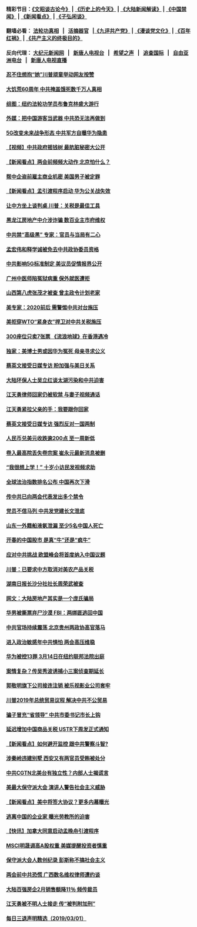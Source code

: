 #### 精彩节目：[《文昭谈古论今》](http://155.138.205.71/wenzhao) | [《历史上的今天》](http://155.138.205.71/today-in-history) | [《大陆新闻解读》](http://155.138.205.71/ntdtv-comedy) | [《中国禁闻》](http://155.138.205.71/ntdtv-news) | [《新闻看点》](http://155.138.205.71/news-insight) | [《子弘闲谈》](http://155.138.205.71/zihongxiantan/) 

 #### 翻墙必看： [法轮功真相](http://155.138.205.71:10000/videos/truth.html) &nbsp;&nbsp;|&nbsp;&nbsp; [活摘器官](http://155.138.205.71:10000/videos/res/Organs/) &nbsp;&nbsp;|[《九评共产党》](http://155.138.205.71:10000/videos/jiuping) | [《漫谈党文化》](http://155.138.205.71:10000/videos/mtdwh) | [《百年红祸》](http://155.138.205.71:10000/videos/bnhh) | [《共产主义的终极目的》](http://155.138.205.71:10000/videos/res/zjmd) 

 #### 反向代理： [大纪元新闻网](http://155.138.205.71:10080/) &nbsp;&nbsp;|&nbsp;&nbsp; [新唐人电视台](http://155.138.205.71:8000/) &nbsp;&nbsp;|&nbsp;&nbsp; [希望之声](http://155.138.205.71:8200/) &nbsp;&nbsp;|&nbsp;&nbsp; [追查国际](http://155.138.205.71:10010/) &nbsp;&nbsp;|&nbsp;&nbsp; [自由亚洲电台](http://155.138.205.71:9800/) &nbsp;&nbsp;|&nbsp;&nbsp; [新唐人电视直播](http://155.138.205.71/) 

#### [忍不住想抱“她”川普顽童举动网友按赞](../pages/nsc413/n11084691.md?t=03030037) 

#### [大饥荒60周年 中共掩盖饿死数千万人真相](../pages/nsc413/n11084521.md?t=03030037) 

#### [组图：纽约法轮功学员布鲁克林盛大游行](../pages/nsc413/n11084713.md?t=03030037) 

#### [外媒：把中国游客当武器 中共恐无法再做到](../pages/nsc413/n11082194.md?t=03030037) 

#### [5G改变未来战争形态 中共军方自曝华为隐患](../pages/nsc413/n11080193.md?t=03030037) 

#### [【视频】中共政府摇钱树 最肮脏秘密大公开](../pages/nsc413/n11018479.md?t=03030037) 

#### [【新闻看点】两会前频频大动作 北京怕什么？](../pages/nsc413/n11084463.md?t=03030037) 

#### [帮中企盗前雇主商业机密 美国男子被定罪](../pages/nsc413/n11084590.md?t=03030037) 

#### [【新闻看点】孟引渡程序启动 华为公关战失效](../pages/nsc413/n11084453.md?t=03030037) 

#### [让中方坐上谈判桌 川普：关税是最佳工具](../pages/nsc413/n11084359.md?t=03030037) 

#### [黑龙江房地产中介涉诈骗 数百业主市府维权](../pages/nsc413/n11084498.md?t=03030037) 

#### [中共禁“高级黑” 专家：官员与当局有二心](../pages/nsc413/n11084288.md?t=03030037) 

#### [孟宏伟和释学诚被免去中共政协委员资格](../pages/nsc413/n11084421.md?t=03030037) 

#### [中共影响5G标准制定 美议员促情报界公开](../pages/nsc413/n11084422.md?t=03030037) 

#### [广州中医师陷冤狱病重 保外就医遭拒](../pages/nsc413/n11053515.md?t=03030037) 

#### [山西第八虎张茂才被查 曾主政令计划老家](../pages/nsc413/n11084247.md?t=03030037) 

#### [美专家：2020前后 需警惕中共对台施压](../pages/nsc413/n11084164.md?t=03030037) 


#### [美拒穿WTO“紧身衣”捍卫对中共关税施压](../pages/nsc413/n11084156.md?t=03030037) 

#### [300座位只卖7张票 《流浪地球》在香港遇冷](../pages/nsc413/n11084021.md?t=03030037) 

#### [独家：美博士男或因华为冤死 母亲寻求公义](../pages/nsc413/n11082270.md?t=03030037) 

#### [蔡英文接受日媒专访 盼加强与美日关系](../pages/nsc413/n11083821.md?t=03030037) 

#### [大陆环保人士吴立红谈太湖污染和中共迫害](../pages/nsc413/n11083885.md?t=03030037) 

#### [江天勇律师回家仍被软禁 与妻子视频通话](../pages/nsc413/n11083670.md?t=03030037) 

#### [江天勇紧拉父亲的手：我要跟你回家](../pages/nsc413/n11082977.md?t=03030037) 

#### [蔡英文接受日媒专访 强烈反对一国两制](../pages/nsc413/n11083772.md?t=03030037) 

#### [人民币兑美元收跌逾200点 至一周新低](../pages/nsc413/n11083568.md?t=03030037) 

#### [卷入最高院丢失卷宗案 崔永元最新消息被删](../pages/nsc413/n11083425.md?t=03030037) 

#### [“我很想上学！” 十岁小访民发视频求助](../pages/nsc413/n11083426.md?t=03030037) 

#### [全球法治指数排名公布 中国再次下滑](../pages/nsc413/n11083388.md?t=03030037) 

#### [传中共已向两会代表发出多个禁令](../pages/nsc413/n11083242.md?t=03030037) 

#### [党员不信马列 中共发党建长文泄底](../pages/nsc413/n11083141.md?t=03030037) 

#### [山东一外籍船液氨泄漏 至少5名中国人死亡](../pages/nsc413/n11083259.md?t=03030037) 

#### [开春的中国股市 是真“牛”还是“疯牛”](../pages/nsc413/n11083096.md?t=03030037) 

#### [应对中共挑战 欧盟峰会将首度纳入中国议题](../pages/nsc413/n11083159.md?t=03030037) 

#### [川普：已要求中方取消对美农产品关税](../pages/nsc413/n11083216.md?t=03030037) 

#### [湖南日报长沙分社社长周荣武被查](../pages/nsc413/n11083132.md?t=03030037) 

#### [网文：大陆房地产其实是一个庞氏骗局](../pages/nsc413/n11082988.md?t=03030037) 

#### [华男被撕票弃尸沙漠 FBI：两绑匪逃回中国](../pages/nsc413/n11082885.md?t=03030037) 

#### [中共官场持续震荡 北京贵州两政协高官落马](../pages/nsc413/n11083095.md?t=03030037) 

#### [进入政治敏感年中共惧怕 两会高压维稳](../pages/nsc413/n11082803.md?t=03030037) 

#### [华为被控13罪 3月14日在纽约联邦法院出庭](../pages/nsc413/n11082772.md?t=03030037) 

#### [案情复杂？传吴秀波诱捕小三案侦查期延长](../pages/nsc413/n11082494.md?t=03030037) 

#### [郭敬明旗下公司接连注销 被乐视影业公司套牢](../pages/nsc413/n11082525.md?t=03030037) 

#### [川普2019年总统贸易议程 解决中共不公贸易](../pages/nsc413/n11082766.md?t=03030037) 

#### [骗子冒充“省领导” 中共市委书记市长上钩](../pages/nsc413/n11082471.md?t=03030037) 

#### [延迟增加中国商品关税 USTR下周发正式通知](../pages/nsc413/n11082707.md?t=03030037) 

#### [【新闻看点】如何避开监控 跟中共警察斗智?](../pages/nsc413/n11082342.md?t=03030037) 

#### [涉秦岭违建别墅 西安又有两官员受贿被处分](../pages/nsc413/n11082578.md?t=03030037) 

#### [中共CGTN北美台有独立性？内部人士揭谎言](../pages/nsc413/n11082511.md?t=03030037) 

#### [美最大保守派大会 演讲人警告社会主义威胁](../pages/nsc413/n11082171.md?t=03030037) 

#### [【新闻看点】美中将签大协议？更多内幕曝光](../pages/nsc413/n11082208.md?t=03030037) 

#### [逃离中国的企业家 曝光劳教所的迫害](../pages/nsc413/n11080422.md?t=03030037) 

#### [【快讯】加拿大同意启动孟晚舟引渡程序](../pages/nsc413/n11082478.md?t=03030037) 

#### [MSCI明晟调高A股权重 美媒提醒投资者慎重](../pages/nsc413/n11082078.md?t=03030037) 

#### [保守派大会人数创纪录 彭斯称不搞社会主义](../pages/nsc413/n11082273.md?t=03030037) 

#### [两会前中共恐慌 广西数名维权律师遭约谈](../pages/nsc413/n11082307.md?t=03030037) 

#### [大陆百强房企2月销售额降11％ 频传裁员](../pages/nsc413/n11082210.md?t=03030037) 

#### [江天勇被不明人士接走 传“被判附加刑”](../pages/nsc413/n11082223.md?t=03030037) 

#### [每日三退声明精选（2019/03/01）](../pages/nsc413/n11082190.md?t=03030037) 

